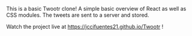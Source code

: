 This is a basic Twootr clone! A simple basic overview of React as well as CSS modules. The tweets are sent to a server and stored. 

Watch the project live at https://jccifuentes21.github.io/Twootr ! 
